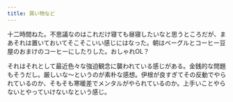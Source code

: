 ```yaml
---
title: 買い物など
---
```


十二時間ねた。不思議なのはこれだけ寝ても昼寝したいなと思うところだが、まあそれは置いておいてそこそこいい感じにはなった。朝はベーグルとコーヒー豆屋のおまけのコーヒーにしたりした。おしゃれOL？

それはそれとして最近色々な強迫観念に襲われている感じがある。金銭的な問題もそうだし。厳しいな～というのが素朴な感想。伊根が良すぎてその反動でやられているのか、そもそも寒暖差でメンタルがやられているのか。上手いことやらないとやっていけないなという感じ。